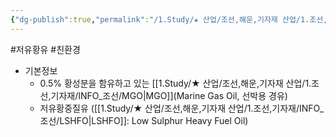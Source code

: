 ```yaml
---
{"dg-publish":true,"permalink":"/1.Study/★ 산업/조선,해운,기자재 산업/1.조선,기자재/INFO_조선/저유황유/","created":"2024-11-20T21:02:29.285+09:00","updated":"2025-06-26T17:00:16.420+09:00"}
---
```


#저유황유 #친환경 

- 기본정보
	- 0.5% 황성분을 함유하고 있는 [[1.Study/★ 산업/조선,해운,기자재 산업/1.조선,기자재/INFO_조선/MGO\|MGO]](Marine Gas Oil, 선박용 경유)
	- 저유황중질유 ([[1.Study/★ 산업/조선,해운,기자재 산업/1.조선,기자재/INFO_조선/LSHFO\|LSHFO]]: Low Sulphur Heavy Fuel Oil)